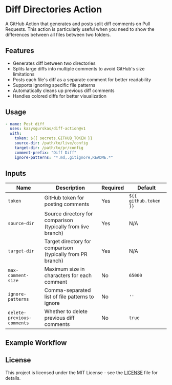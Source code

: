 # Diff Directories Action

A GitHub Action that generates and posts split diff comments on Pull Requests. This action is particularly useful when you need to show the differences between all files between two folders.

## Features

- Generates diff between two directories
- Splits large diffs into multiple comments to avoid GitHub's size limitations
- Posts each file's diff as a separate comment for better readability
- Supports ignoring specific file patterns
- Automatically cleans up previous diff comments
- Handles colored diffs for better visualization

## Usage

```yaml
- name: Post diff
  uses: kazysgurskas/diff-action@v1
  with:
    token: ${{ secrets.GITHUB_TOKEN }}
    source-dir: /path/to/live/config
    target-dir: /path/to/pr/config
    comment-prefix: "Diff Diff"
    ignore-patterns: "*.md,.gitignore,README.*"
```

## Inputs

| Name | Description | Required | Default |
|------|-------------|----------|---------|
| `token` | GitHub token for posting comments | Yes | `${{ github.token }}` |
| `source-dir` | Source directory for comparison (typically from live branch) | Yes | N/A |
| `target-dir` | Target directory for comparison (typically from PR branch) | Yes | N/A |
| `max-comment-size` | Maximum size in characters for each comment | No | `65000` |
| `ignore-patterns` | Comma-separated list of file patterns to ignore | No | `''` |
| `delete-previous-comments` | Whether to delete previous diff comments | No | `true` |

## Example Workflow

## License

This project is licensed under the MIT License - see the [LICENSE](LICENSE) file for details.
